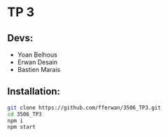# TP 3

## Devs:

* Yoan Belhous
* Erwan Desain
* Bastien Marais

## Installation:

```sh
git clone https://github.com/fferwan/3506_TP3.git
cd 3506_TP3
npm i
npm start
```